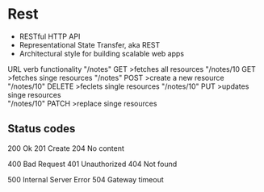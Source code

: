 # Rest

- RESTful HTTP API
- Representational State Transfer, aka REST
- Architectural style for building scalable web apps

URL verb functionality
"/notes" GET >fetches all resources
"/notes/10 GET >fetches singe resources
"/notes" POST >create a new resource
"/notes/10" DELETE >feclets single resources
"/notes/10" PUT >updates singe resources  
"/notes/10" PATCH >replace singe resources

## Status codes

200 Ok
201 Create
204 No content

400 Bad Request
401 Unauthorized
404 Not found

500 Internal Server Error
504 Gateway timeout
